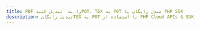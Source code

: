 ---title: PDF را به  تبدیل کنیدPOT، TEX به POT مبدل رایگان یا PHP SDKdescription: تبدیل رایگانTEX به POT با استفاده از PHP Cloud APIs & SDK همچنین اسناد PDF را در Cloud ایجاد، ویرایش و رندر کنید.---
